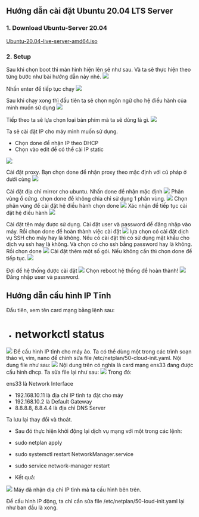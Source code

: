 ## Hướng dẫn cài đặt Ubuntu 20.04 LTS Server
### 1. Download Ubuntu-Server 20.04
[Ubuntu-20.04-live-server-amd64.iso](https://mirrors.bkns.vn/ubuntu-releases/20.04.1/ubuntu-20.04.1-live-server-amd64.iso)
### 2. Setup
Sau khi chọn boot thì màn hình hiện lên sẽ như sau. Và ta sẽ thực hiện theo từng bước như bài hướng dẫn này nhé.
 <img src="https://news.cloud365.vn/wp-content/uploads/2020/04/image-97.png">    

 Nhấn enter để tiếp tục chạy
  <img src="https://news.cloud365.vn/wp-content/uploads/2020/04/image-98.png">

Sau khi chạy xong thì đầu tiên ta sẽ chọn ngôn ngữ cho hệ điều hành của mình muốn sử dụng 
<img src="https://news.cloud365.vn/wp-content/uploads/2020/04/image-99.png">

Tiếp theo ta sẽ lựa chọn loại bàn phím mà ta sẽ dùng là gì.
<img src="https://news.cloud365.vn/wp-content/uploads/2020/04/image-100.png">

Ta sẽ cài đặt IP cho máy mình muốn sử dụng.
 - Chọn done để nhận IP theo DHCP
 - Chọn vào edit để có thể cài IP static
 <img src="https://news.cloud365.vn/wp-content/uploads/2020/04/image-101.png">

 Cài đặt proxy. Bạn chọn done để nhận proxy theo mặc định với cú pháp ở dưới cùng
 <img src="https://news.cloud365.vn/wp-content/uploads/2020/04/image-102.png">

 Cài đặt địa chỉ mirror cho ubuntu. Nhấn done để nhận mặc định
 <img src="https://news.cloud365.vn/wp-content/uploads/2020/04/image-103.png">
 Phân vùng ổ cứng. chọn done để không chia chỉ sử dụng 1 phân vùng.
 <img src="https://news.cloud365.vn/wp-content/uploads/2020/04/image-104.png">
 Chọn phân vùng để cài đặt hệ điều hành chọn done
 <img src="https://news.cloud365.vn/wp-content/uploads/2020/04/image-105.png">
  Xác nhận để tiếp tục cài đặt hệ điều hành
 <img src="https://news.cloud365.vn/wp-content/uploads/2020/04/image-106.png">

Cài đặt tên máy được sử dụng. Cài đặt user và password để đăng nhập vào máy. Rồi chọn done để hoàn thành việc cài đặt
 <img src="https://news.cloud365.vn/wp-content/uploads/2020/04/image-107.png">
 lựa chọn có cài đặt dịch vụ SSH cho máy hay là không. Nếu có cài đặt thì có sử dụng mật khẩu cho dịch vụ ssh hay là không. Và chọn có cho ssh bằng password hay là không. Rồi chọn done
  <img src="https://news.cloud365.vn/wp-content/uploads/2020/04/image-108.png">
Cài đặt thêm một số gói. Nếu không cần thì chọn done để tiếp tục.
 <img src="https://news.cloud365.vn/wp-content/uploads/2020/04/image-109.png">

 Đợi để hệ thống được cài đặt
 <img src="https://news.cloud365.vn/wp-content/uploads/2020/04/image-110.png">
 Chọn reboot hệ thống để hoàn thành!
 <img src="https://news.cloud365.vn/wp-content/uploads/2020/04/image-111.png">
 Đăng nhập user và password.
 ## Hướng dẫn cấu hình IP Tĩnh
  Đầu tiên, xem tên card mạng bằng lệnh sau:
   - # networkctl status
<img src="https://news.cloud365.vn/wp-content/uploads/2020/03/O0nvpQI.png">
Để cấu hình IP tĩnh cho máy ảo. Ta có thể dùng một trong các trình soạn thảo vi, vim, nano để chỉnh sửa file /etc/netplan/50-cloud-init.yaml.
Nội dung file như sau:
<img src="https://news.cloud365.vn/wp-content/uploads/2020/03/d36TfYG.png">
Nội dung trên có nghĩa là card mạng ens33 đang được cấu hình dhcp.
Ta sửa file lại như sau:
<img src="https://news.cloud365.vn/wp-content/uploads/2020/03/0zdib4K.png">
Trong đó:

ens33 là Network Interface
- 192.168.10.11 là địa chỉ IP tĩnh ta đặt cho máy
- 192.168.10.2 là Default Gateway
- 8.8.8.8, 8.8.4.4 là địa chỉ DNS Server

Ta lưu lại thay đổi và thoát.

- Sau đó thực hiện khởi động lại dịch vụ mạng với một trong các lệnh:
 -  sudo netplan apply
 -  sudo systemctl restart NetworkManager.service
 -  sudo service network-manager restart

- Kết quả:
<img src="https://news.cloud365.vn/wp-content/uploads/2020/03/IepY3jW.png">
Máy đã nhận địa chỉ IP tĩnh mà ta cấu hình bên trên.

Để cấu hình IP động, ta chỉ cần sửa file /etc/netplan/50-loud-init.yaml lại như ban đầu là xong.